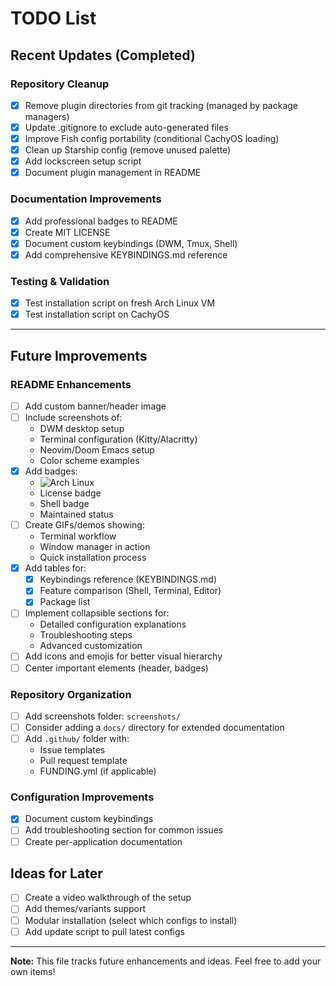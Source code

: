 # TODO List

## Recent Updates (Completed)

### Repository Cleanup
- [x] Remove plugin directories from git tracking (managed by package managers)
- [x] Update .gitignore to exclude auto-generated files
- [x] Improve Fish config portability (conditional CachyOS loading)
- [x] Clean up Starship config (remove unused palette)
- [x] Add lockscreen setup script
- [x] Document plugin management in README

### Documentation Improvements
- [x] Add professional badges to README
- [x] Create MIT LICENSE
- [x] Document custom keybindings (DWM, Tmux, Shell)
- [x] Add comprehensive KEYBINDINGS.md reference

### Testing & Validation
- [x] Test installation script on fresh Arch Linux VM
- [x] Test installation script on CachyOS

---

## Future Improvements

### README Enhancements
- [ ] Add custom banner/header image
- [ ] Include screenshots of:
  - DWM desktop setup
  - Terminal configuration (Kitty/Alacritty)
  - Neovim/Doom Emacs setup
  - Color scheme examples
- [x] Add badges:
  - ![Arch Linux](https://img.shields.io/badge/Arch%20Linux-1793D1?logo=arch-linux&logoColor=fff&style=for-the-badge)
  - License badge
  - Shell badge
  - Maintained status
- [ ] Create GIFs/demos showing:
  - Terminal workflow
  - Window manager in action
  - Quick installation process
- [x] Add tables for:
  - [x] Keybindings reference (KEYBINDINGS.md)
  - [x] Feature comparison (Shell, Terminal, Editor)
  - [x] Package list
- [ ] Implement collapsible sections for:
  - Detailed configuration explanations
  - Troubleshooting steps
  - Advanced customization
- [ ] Add icons and emojis for better visual hierarchy
- [ ] Center important elements (header, badges)

### Repository Organization
- [ ] Add screenshots folder: `screenshots/`
- [ ] Consider adding a `docs/` directory for extended documentation
- [ ] Add `.github/` folder with:
  - Issue templates
  - Pull request template
  - FUNDING.yml (if applicable)

### Configuration Improvements
- [x] Document custom keybindings
- [ ] Add troubleshooting section for common issues
- [ ] Create per-application documentation

## Ideas for Later
- [ ] Create a video walkthrough of the setup
- [ ] Add themes/variants support
- [ ] Modular installation (select which configs to install)
- [ ] Add update script to pull latest configs

---

**Note:** This file tracks future enhancements and ideas. Feel free to add your own items!
